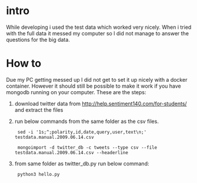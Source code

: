 # intro
While developing i used the test data which worked very nicely. When i tried with the full data it messed my computer so I did not manage to answer the questions for the big data.
# How to
Due my PC getting messed up I did not get to set it up nicely with a docker container. However it should still be possible to make it work if you have mongodb running on your computer. These are the steps:

1. download twitter data from http://help.sentiment140.com/for-students/ and extract the files
2. run below commands from the same folder as the csv files.

        sed -i '1s;^;polarity,id,date,query,user,text\n;' testdata.manual.2009.06.14.csv

		mongoimport -d twitter_db -c tweets --type csv --file testdata.manual.2009.06.14.csv --headerline
	
3. from same folder as twitter_db.py run below command:
	
		python3 hello.py
